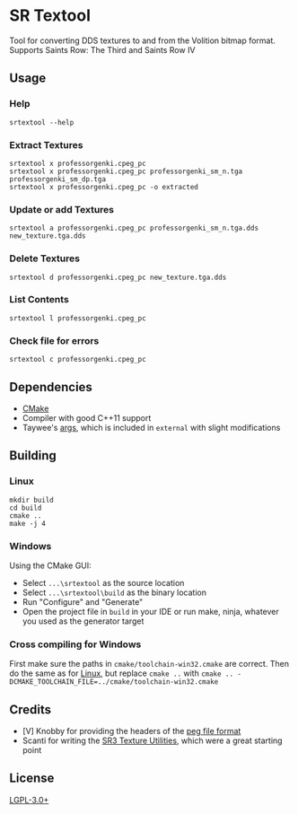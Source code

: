 # SR Textool

Tool for converting DDS textures to and from the Volition bitmap format. Supports Saints Row: The Third and Saints Row IV

## Usage

### Help

```
srtextool --help
```

### Extract Textures

```
srtextool x professorgenki.cpeg_pc
srtextool x professorgenki.cpeg_pc professorgenki_sm_n.tga professorgenki_sm_dp.tga
srtextool x professorgenki.cpeg_pc -o extracted
```

### Update or add Textures

```
srtextool a professorgenki.cpeg_pc professorgenki_sm_n.tga.dds new_texture.tga.dds
```

### Delete Textures

```
srtextool d professorgenki.cpeg_pc new_texture.tga.dds
```

### List Contents

```
srtextool l professorgenki.cpeg_pc
```

### Check file for errors

```
srtextool c professorgenki.cpeg_pc
```

## Dependencies

* [CMake]
* Compiler with good C++11 support
* Taywee's [args], which is included in `external` with slight modifications

## Building

### Linux

```
mkdir build
cd build
cmake ..
make -j 4
```

### Windows

Using the CMake GUI:

* Select `...\srtextool` as the source location
* Select `...\srtextool\build` as the binary location
* Run "Configure" and "Generate"
* Open the project file in `build` in your IDE or run make, ninja, whatever
  you used as the generator target

### Cross compiling for Windows

First make sure the paths in `cmake/toolchain-win32.cmake` are correct. Then
do the same as for [Linux](#linux), but replace `cmake ..` with
`cmake .. -DCMAKE_TOOLCHAIN_FILE=../cmake/toolchain-win32.cmake`

## Credits

* \[V\] Knobby for providing the headers of the [peg file format]
* Scanti for writing the [SR3 Texture Utilities], which were a great starting
  point

## License

[LGPL-3.0+](LICENSE)



[CMake]: https://cmake.org/
[args]: https://github.com/Taywee/args
[peg file format]: https://www.saintsrowmods.com/forum/threads/peg-file-format.2908/
[SR3 Texture Utilities]: https://www.saintsrowmods.com/forum/threads/sr3-texture-utilities.566/

